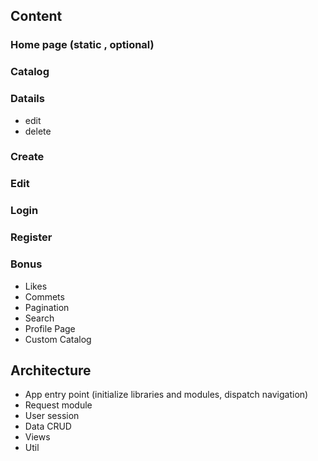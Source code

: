 ## Content

### Home page (static , optional)
### Catalog
### Datails
- edit
- delete
### Create
### Edit
### Login
### Register
### Bonus
- Likes
- Commets
- Pagination 
- Search
- Profile Page
- Custom Catalog

## Architecture
- App entry point (initialize libraries and modules, dispatch navigation)
- Request module
- User session 
- Data CRUD
- Views
- Util




